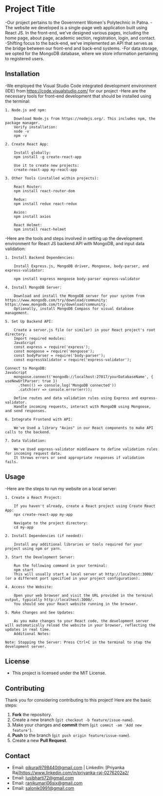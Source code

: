 # Project Title

-Our project pertains to the Government Women's Polytechnic in Patna.
-The website we developed is a single-page web application built using React JS. In the front-end, we've designed various pages, including the home page, about page, academic section, registration, login, and contact.
-Shifting focus to the back-end, we've implemented an API that serves as the bridge between our front-end and back-end systems.
-For data storage, we opted for the MongoDB database, where we store information pertaining to registered users.

## Installation

-We employed the Visual Studio Code integrated development environment (IDE) from https://code.visualstudio.com/ for our project
-Here are the necessary tools for front-end development that should be installed using the terminal:

	1. Node.js and npm:

		Download Node.js from https://nodejs.org/. This includes npm, the package manager.
		Verify installation:
		node -v
		npm -v

	2. Create React App:

		Install globally:
		npm install -g create-react-app
		
		Use it to create new projects:
		create-react-app my-react-app

	3. Other Tools (installed within projects):

		React Router:
		npm install react-router-dom

		Redux:
		npm install redux react-redux

		Axios:
		npm install axios

		React Helmet:
		npm install react-helmet
		
-Here are the tools and steps involved in setting up the development environment for React JS backend API with MongoDB, and input data validation:

	1. Install Backend Dependencies:

		Install Express.js, MongoDB driver, Mongoose, body-parser, and express-validator:
		
		npm install express mongoose body-parser express-validator
	
	4. Install MongoDB Server:

		Download and install the MongoDB server for your system from https://www.mongodb.com/try/download/community: https://www.mongodb.com/try/download/community.
		Optionally, install MongoDB Compass for visual database management.
	
	5. Set Up Backend API:

		Create a server.js file (or similar) in your React project's root directory.
		Import required modules:
		JavaScript
		const express = require('express');
		const mongoose = require('mongoose');
		const bodyParser = require('body-parser');
		const expressValidator = require('express-validator');
	
	Connect to MongoDB:
	JavaScript
		mongoose.connect('mongodb://localhost:27017/yourDatabaseName', { useNewUrlParser: true })
		  .then(() => console.log('MongoDB connected'))
		  .catch(err => console.error(err));
		
		Define routes and data validation rules using Express and express-validator.
		Handle incoming requests, interact with MongoDB using Mongoose, and send responses.
	
	6. Integrate Frontend with API:

		We've Used a library "Axios" in our React components to make API calls to the backend.
	
	7. Data Validation:
	
		We've Used express-validator middleware to define validation rules for incoming request data.
		It throws errors or send appropriate responses if validation fails.


## Usage
-Here are the steps to run my website on a local server:

	1. Create a React Project:

		If you haven't already, create a React project using Create React App:
		npx create-react-app my-app
		
		Navigate to the project directory:
		cd my-app
		
	2. Install Dependencies (if needed):

		Install any additional libraries or tools required for your project using npm or yarn.
		
	3. Start the Development Server:

		Run the following command in your terminal:
		npm start
		This will usually start a local server at http://localhost:3000/ (or a different port specified in your project configuration).
		
	4. Access the Website:

		Open your web browser and visit the URL provided in the terminal output, typically http://localhost:3000/.
		You should see your React website running in the browser.
	
	5. Make Changes and See Updates:

		As you make changes to your React code, the development server will automatically reload the website in your browser, reflecting the updates in real time.
		Additional Notes:

	Note: Stopping the Server: Press Ctrl+C in the terminal to stop the development server.

## License
- This project is licensed under the MIT License. 

## Contributing
Thank you for considering contributing to this project! Here are the basic steps:
1. **Fork** the repository.
2. Create a new branch (`git checkout -b feature/issue-name`).
3. Make your changes and **commit** them (`git commit -am 'Add new feature'`).
4. **Push** to the branch (`git push origin feature/issue-name`).
5. Create a new **Pull Request**.

## Contact
- Email: [pikuraj9798440@gmail.com](mailto:your@mail.com) | LinkedIn: [Priyanka Raj]https://www.linkedin.com/in/priyanka-raj-0276202a2/
- Email: [lusibharti72@gmail.com](mailto:your1@mail.com)
- Email: [ranikumari06six@gmail.com](mailto:your1@mail.com)
- Email: [salonik0991@gmail.com](mailto:your1@mail.com) 
